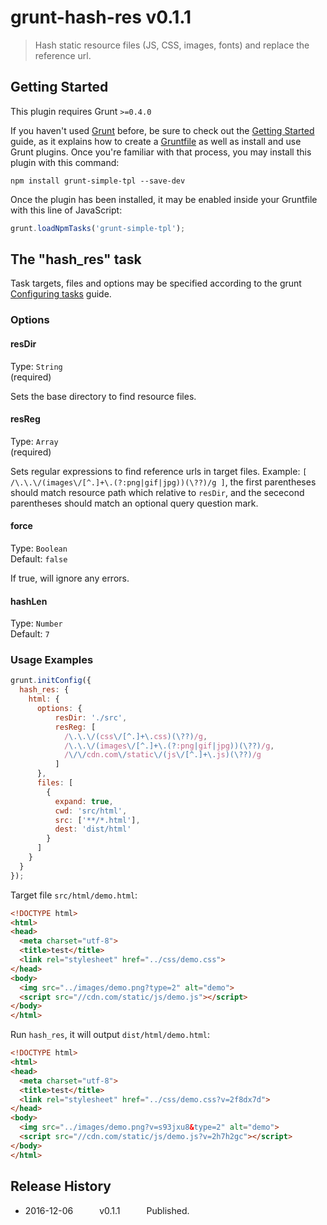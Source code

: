 # grunt-hash-res v0.1.1

> Hash static resource files (JS, CSS, images, fonts) and replace the reference url.


## Getting Started
This plugin requires Grunt `>=0.4.0`

If you haven't used [Grunt](http://gruntjs.com/) before, be sure to check out the [Getting Started](http://gruntjs.com/getting-started) guide, as it explains how to create a [Gruntfile](http://gruntjs.com/sample-gruntfile) as well as install and use Grunt plugins. Once you're familiar with that process, you may install this plugin with this command:

```shell
npm install grunt-simple-tpl --save-dev
```

Once the plugin has been installed, it may be enabled inside your Gruntfile with this line of JavaScript:

```js
grunt.loadNpmTasks('grunt-simple-tpl');
```


## The "hash_res" task

Task targets, files and options may be specified according to the grunt [Configuring tasks](http://gruntjs.com/configuring-tasks) guide.


### Options

#### resDir
Type: `String`  
(required)

Sets the base directory to find resource files.

#### resReg
Type: `Array`  
(required)

Sets regular expressions to find reference urls in target files.
Example: `[ /\.\.\/(images\/[^.]+\.(?:png|gif|jpg))(\??)/g ]`, the first parentheses should match resource path which relative to `resDir`, and the sececond parentheses should match an optional query question mark.

#### force
Type: `Boolean`  
Default: `false`

If true, will ignore any errors.

#### hashLen
Type: `Number`  
Default: `7`


### Usage Examples

```js
grunt.initConfig({
  hash_res: {
    html: {
      options: {
          resDir: './src',
          resReg: [
            /\.\.\/(css\/[^.]+\.css)(\??)/g,
            /\.\.\/(images\/[^.]+\.(?:png|gif|jpg))(\??)/g,
            /\/\/cdn.com\/static\/(js\/[^.]+\.js)(\??)/g
          ]
      },
      files: [
        {
          expand: true,
          cwd: 'src/html',
          src: ['**/*.html'],
          dest: 'dist/html'
        }
      ]
    }
  }
});
```

Target file `src/html/demo.html`:
```html
<!DOCTYPE html>
<html>
<head>
  <meta charset="utf-8">
  <title>test</title>
  <link rel="stylesheet" href="../css/demo.css">
</head>
<body>
  <img src="../images/demo.png?type=2" alt="demo">
  <script src="//cdn.com/static/js/demo.js"></script>
</body>
</html>
```

Run `hash_res`, it will output `dist/html/demo.html`:
```html
<!DOCTYPE html>
<html>
<head>
  <meta charset="utf-8">
  <title>test</title>
  <link rel="stylesheet" href="../css/demo.css?v=2f8dx7d">
</head>
<body>
  <img src="../images/demo.png?v=s93jxu8&type=2" alt="demo">
  <script src="//cdn.com/static/js/demo.js?v=2h7h2gc"></script>
</body>
</html>
```


## Release History

 * 2016-12-06   v0.1.1   Published.
